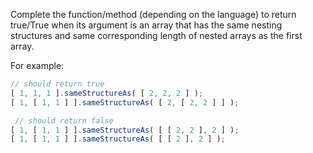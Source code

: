 Complete the function/method (depending on the language) to return true/True when its argument is an array that has the same nesting structures and same corresponding length of nested arrays as the first array.

For example:
``` javascript
// should return true
[ 1, 1, 1 ].sameStructureAs( [ 2, 2, 2 ] );          
[ 1, [ 1, 1 ] ].sameStructureAs( [ 2, [ 2, 2 ] ] );  

 // should return false 
[ 1, [ 1, 1 ] ].sameStructureAs( [ [ 2, 2 ], 2 ] );  
[ 1, [ 1, 1 ] ].sameStructureAs( [ [ 2 ], 2 ] );  
```
